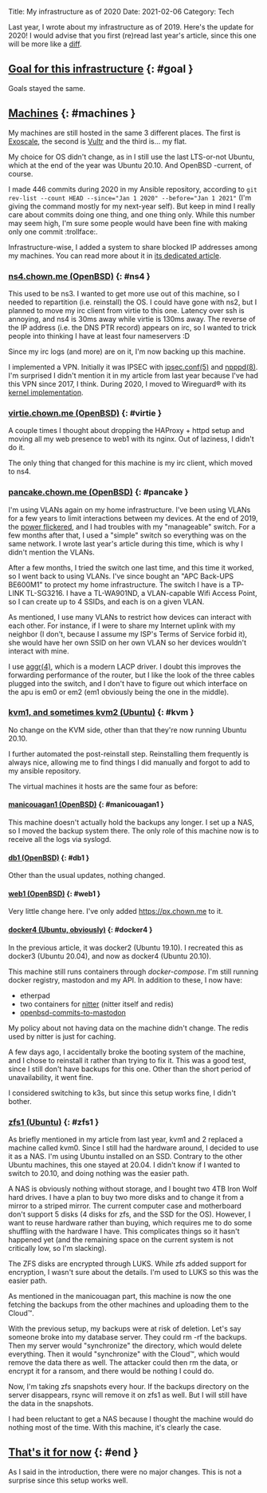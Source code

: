 Title: My infrastructure as of 2020
Date: 2021-02-06
Category: Tech

Last year, I wrote about my infrastructure as of 2019. Here's
the update for 2020! I would advise that you first (re)read
last year's article, since this one will be more like a
[diff](https://en.wikipedia.org/wiki/Diff).

## [Goal for this infrastructure](#goal) {: #goal }

Goals stayed the same.

## [Machines](#machines) {: #machines }

My machines are still hosted in the same 3 different places. The first is
[Exoscale](https://www.exoscale.com/), the second is
[Vultr](https://www.vultr.com/) and the third is... my flat.

My choice for OS didn't change, as in I still use the last LTS-or-not Ubuntu,
which at the end of the year was Ubuntu 20.10. And OpenBSD -current, of course.

I made 446 commits during 2020 in my Ansible repository, according to `git
rev-list --count HEAD --since="Jan 1 2020" --before="Jan 1 2021"` (I'm giving
the command mostly for my next-year self). But keep in mind I really care about
commits doing one thing, and one thing only. While this number may seem high,
I'm sure some people would have been fine with making only one commit
:trollface:.

Infrastructure-wise, I added a system to share blocked IP addresses among
my machines. You can read more about it in [its dedicated
article](https://chown.me/blog/acacia).

### [ns4.chown.me (OpenBSD)](#ns4) {: #ns4 }

This used to be ns3. I wanted to get more use out of this machine, so I needed
to repartition (i.e. reinstall) the OS. I could have gone with ns2, but I
planned to move my irc client from virtie to this one. Latency over ssh is
annoying, and ns4 is 30ms away while virtie is 130ms away. The reverse of the
IP address (i.e. the DNS PTR record) appears on irc, so I wanted to trick
people into thinking I have at least four nameservers :D

Since my irc logs (and more) are on it, I'm now backing up this machine.

I implemented a VPN. Initially it was IPSEC with
[ipsec.conf(5)](https://man.openbsd.org/ipsec.conf.5) and
[npppd(8)](https://man.openbsd.org/npppd.8). I'm surprised I didn't mention it
in my article from last year because I've had this VPN since 2017, I think.
During 2020, I moved to Wireguard® with its [kernel
implementation](https://man.openbsd.org/wg.4).

### [virtie.chown.me (OpenBSD)](#virtie) {: #virtie }

A couple times I thought about dropping the HAProxy + httpd setup and moving
all my web presence to web1 with its nginx. Out of laziness, I didn't do it.

The only thing that changed for this machine is my irc client, which moved to
ns4.

### [pancake.chown.me (OpenBSD)](#pancake) {: #pancake }

I'm using VLANs again on my home infrastructure. I've been using VLANs for a
few years to limit interactions between my devices. At the end of 2019, the
[power flickered](https://en.wikipedia.org/wiki/Power-line_flicker), and I had
troubles with my "manageable" switch. For a few months after that, I used a
"simple" switch so everything was on the same network. I wrote last year's
article during this time, which is why I didn't mention the VLANs.

After a few months, I tried the switch one last time, and this time it worked,
so I went back to using VLANs. I've since bought an "APC Back-UPS BE600M1"
to protect my home infrastructure.  The switch I have is a TP-LINK TL-SG3216. I
have a TL-WA901ND, a VLAN-capable Wifi Access Point, so I can create up
to 4 SSIDs, and each is on a given VLAN.

As mentioned, I use many VLANs to restrict how devices can interact with each
other. For instance, if I were to share my Internet uplink with my neighbor (I
don't, because I assume my ISP's Terms of Service forbid it), she would have
her own SSID on her own VLAN so her devices wouldn't interact with mine.

I use [aggr(4)](https://man.openbsd.org/aggr.4), which is a modern LACP driver.
I doubt this improves the forwarding performance of the router, but I like the
look of the three cables plugged into the switch, and I don't have to figure
out which interface on the apu is em0 or em2 (em1 obviously being the one in
the middle).

### [kvm1, and sometimes kvm2 (Ubuntu)](#kvm) {: #kvm }

No change on the KVM side, other than that they're now running Ubuntu 20.10.

I further automated the post-reinstall step. Reinstalling them frequently is
always nice, allowing me to find things I did manually and forgot to add to my
ansible repository.

The virtual machines it hosts are the same four as before:

#### [manicouagan1 (OpenBSD)](#manicouagan1) {: #manicouagan1 }

This machine doesn't actually hold the backups any longer. I set up a NAS, so I
moved the backup system there. The only role of this machine now is to receive
all the logs via syslogd.

#### [db1 (OpenBSD)](#db1) {: #db1 }

Other than the usual updates, nothing changed.

#### [web1 (OpenBSD)](#web1) {: #web1 }

Very little change here. I've only added <https://px.chown.me> to it.

#### [docker4 (Ubuntu, obviously)](#docker4) {: #docker4 }

In the previous article, it was docker2 (Ubuntu 19.10). I recreated this as
docker3 (Ubuntu 20.04), and now as docker4 (Ubuntu 20.10).

This machine still runs containers through *docker-compose*. I'm still running
docker registry, mastodon and my API. In addition to these, I now have:

* etherpad
* two containers for [nitter](https://github.com/zedeus/nitter) (nitter itself and redis)
* [openbsd-commits-to-mastodon](https://github.com/danieljakots/openbsd-commits-to-mastodon)

My policy about not having data on the machine didn't change. The redis used by
nitter is just for caching.

A few days ago, I accidentally broke the booting system of the machine, and I
chose to reinstall it rather than trying to fix it. This was a good test, since
I still don't have backups for this one. Other than the short period of
unavailability, it went fine.

I considered switching to k3s, but since this setup works fine, I didn't
bother.

### [zfs1 (Ubuntu)](#zfs1) {: #zfs1 }

As briefly mentioned in my article from last year, kvm1 and 2 replaced a
machine called kvm0. Since I still had the hardware around, I decided to use it
as a NAS. I'm using Ubuntu installed on an SSD. Contrary to the other Ubuntu
machines, this one stayed at 20.04. I didn't know if I wanted to switch to
20.10, and doing nothing was the easier path.

A NAS is obviously nothing without storage, and I bought two 4TB Iron Wolf hard
drives. I have a plan to buy two more disks and to change it from a mirror to a
striped mirror. The current computer case and motherboard don't support 5 disks
(4 disks for zfs, and the SSD for the OS). However, I want to reuse hardware
rather than buying, which requires me to do some shuffling with the hardware I
have. This complicates things so it hasn't happened yet (and the remaining
space on the current system is not critically low, so I'm slacking).

The ZFS disks are encrypted through LUKS. While zfs added support for
encryption, I wasn't sure about the details. I'm used to LUKS so this was the
easier path.

As mentioned in the manicouagan part, this machine is now the one fetching the
backups from the other machines and uploading them to the Cloud™.

With the previous setup, my backups were at risk of deletion. Let's say someone
broke into my database server. They could rm -rf the backups. Then my server
would "synchronize" the directory, which would delete everything. Then it would
"synchronize" with the Cloud™, which would remove the data there as well. The
attacker could then rm the data, or encrypt it for a ransom, and there would be
nothing I could do.

Now, I'm taking zfs snapshots every hour. If the backups directory on the
server disappears, rsync will remove it on zfs1 as well. But I will still have
the data in the snapshots.

I had been reluctant to get a NAS because I thought the machine would do
nothing most of the time. With this machine, it's clearly the case.

## [That's it for now](#end) {: #end }

As I said in the introduction, there were no major changes. This is not a
surprise since this setup works well.
